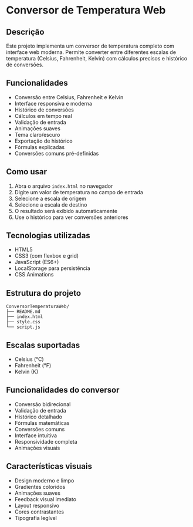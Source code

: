 # Conversor de Temperatura Web

## Descrição
Este projeto implementa um conversor de temperatura completo com interface web moderna. Permite converter entre diferentes escalas de temperatura (Celsius, Fahrenheit, Kelvin) com cálculos precisos e histórico de conversões.

## Funcionalidades
- Conversão entre Celsius, Fahrenheit e Kelvin
- Interface responsiva e moderna
- Histórico de conversões
- Cálculos em tempo real
- Validação de entrada
- Animações suaves
- Tema claro/escuro
- Exportação de histórico
- Fórmulas explicadas
- Conversões comuns pré-definidas

## Como usar
1. Abra o arquivo `index.html` no navegador
2. Digite um valor de temperatura no campo de entrada
3. Selecione a escala de origem
4. Selecione a escala de destino
5. O resultado será exibido automaticamente
6. Use o histórico para ver conversões anteriores

## Tecnologias utilizadas
- HTML5
- CSS3 (com flexbox e grid)
- JavaScript (ES6+)
- LocalStorage para persistência
- CSS Animations

## Estrutura do projeto
```
ConversorTemperaturaWeb/
├── README.md
├── index.html
├── style.css
└── script.js
```

## Escalas suportadas
- Celsius (°C)
- Fahrenheit (°F)
- Kelvin (K)

## Funcionalidades do conversor
- Conversão bidirecional
- Validação de entrada
- Histórico detalhado
- Fórmulas matemáticas
- Conversões comuns
- Interface intuitiva
- Responsividade completa
- Animações visuais

## Características visuais
- Design moderno e limpo
- Gradientes coloridos
- Animações suaves
- Feedback visual imediato
- Layout responsivo
- Cores contrastantes
- Tipografia legível 